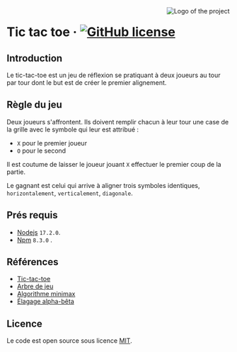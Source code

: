 <img src="https://upload.wikimedia.org/wikipedia/commons/3/33/Tictactoe1.gif" alt="Logo of the project" align="right" style="margin-left:1rem">

# Tic tac toe &middot; [![GitHub license](https://img.shields.io/badge/license-MIT-blue.svg?style=flat-square)](./LICENSE)

## Introduction

Le tic-tac-toe est un jeu de réflexion se pratiquant à deux joueurs au tour par tour dont le but est de créer le premier alignement.

## Règle du jeu

Deux joueurs s'affrontent. Ils doivent remplir chacun à leur tour une case de la grille avec le symbole
qui leur est attribué :

- `X` pour le premier joueur
- `O` pour le second

Il est coutume de laisser le joueur jouant `X` effectuer le premier coup de la partie.

Le gagnant est celui qui arrive à aligner trois symboles identiques, `horizontalement`, `verticalement`, `diagonale`.

## Prés requis

- [Nodejs](https://nodejs.org/en/download/) `17.2.0`.
- [Npm](https://www.npmjs.com/package/npm/v/8.3.0) `8.3.0` .

## Références

- [Tic-tac-toe](https://fr.wikipedia.org/wiki/Tic-tac-toe)
- [Arbre de jeu](https://fr.wikipedia.org/wiki/Arbre_de_jeu)
- [Algorithme minimax](https://fr.wikipedia.org/wiki/Algorithme_minimax)
- [Élagage alpha-bêta](https://fr.wikipedia.org/wiki/%C3%89lagage_alpha-b%C3%AAta)

## Licence

Le code est open source sous licence [MIT](./LICENSE).
